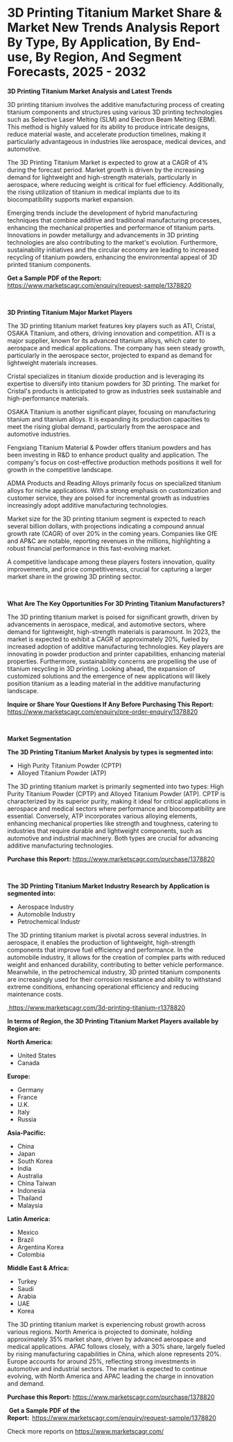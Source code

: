 <p><h1>3D Printing Titanium Market Share & Market New Trends Analysis Report By Type, By Application, By End-use, By Region, And Segment Forecasts, 2025 - 2032</h1></p><p><strong>3D Printing Titanium Market Analysis and Latest Trends</strong></p>
<p><p>3D printing titanium involves the additive manufacturing process of creating titanium components and structures using various 3D printing technologies such as Selective Laser Melting (SLM) and Electron Beam Melting (EBM). This method is highly valued for its ability to produce intricate designs, reduce material waste, and accelerate production timelines, making it particularly advantageous in industries like aerospace, medical devices, and automotive.</p><p>The 3D Printing Titanium Market is expected to grow at a CAGR of 4% during the forecast period. Market growth is driven by the increasing demand for lightweight and high-strength materials, particularly in aerospace, where reducing weight is critical for fuel efficiency. Additionally, the rising utilization of titanium in medical implants due to its biocompatibility supports market expansion. </p><p>Emerging trends include the development of hybrid manufacturing techniques that combine additive and traditional manufacturing processes, enhancing the mechanical properties and performance of titanium parts. Innovations in powder metallurgy and advancements in 3D printing technologies are also contributing to the market's evolution. Furthermore, sustainability initiatives and the circular economy are leading to increased recycling of titanium powders, enhancing the environmental appeal of 3D printed titanium components.</p></p>
<p><strong>Get a Sample PDF of the Report:&nbsp;</strong> <a href="https://www.marketscagr.com/enquiry/request-sample/1378820?utm_campaign=2998&utm_medium=2&utm_source=Github&utm_content=ia&utm_term=31032025&utm_id=3d-printing-titanium">https://www.marketscagr.com/enquiry/request-sample/1378820</a></p>
<p>&nbsp;</p>
<p><strong>3D Printing Titanium Major Market Players</strong></p>
<p><p>The 3D printing titanium market features key players such as ATI, Cristal, OSAKA Titanium, and others, driving innovation and competition. ATI is a major supplier, known for its advanced titanium alloys, which cater to aerospace and medical applications. The company has seen steady growth, particularly in the aerospace sector, projected to expand as demand for lightweight materials increases. </p><p>Cristal specializes in titanium dioxide production and is leveraging its expertise to diversify into titanium powders for 3D printing. The market for Cristal's products is anticipated to grow as industries seek sustainable and high-performance materials. </p><p>OSAKA Titanium is another significant player, focusing on manufacturing titanium and titanium alloys. It is expanding its production capacities to meet the rising global demand, particularly from the aerospace and automotive industries. </p><p>Fengxiang Titanium Material & Powder offers titanium powders and has been investing in R&D to enhance product quality and application. The company's focus on cost-effective production methods positions it well for growth in the competitive landscape.</p><p>ADMA Products and Reading Alloys primarily focus on specialized titanium alloys for niche applications. With a strong emphasis on customization and customer service, they are poised for incremental growth as industries increasingly adopt additive manufacturing technologies.</p><p>Market size for the 3D printing titanium segment is expected to reach several billion dollars, with projections indicating a compound annual growth rate (CAGR) of over 20% in the coming years. Companies like GfE and AP&C are notable, reporting revenues in the millions, highlighting a robust financial performance in this fast-evolving market.</p><p>A competitive landscape among these players fosters innovation, quality improvements, and price competitiveness, crucial for capturing a larger market share in the growing 3D printing sector.</p></p>
<p>&nbsp;</p>
<p><strong>What Are The Key Opportunities For 3D Printing Titanium Manufacturers?</strong></p>
<p><p>The 3D printing titanium market is poised for significant growth, driven by advancements in aerospace, medical, and automotive sectors, where demand for lightweight, high-strength materials is paramount. In 2023, the market is expected to exhibit a CAGR of approximately 20%, fueled by increased adoption of additive manufacturing technologies. Key players are innovating in powder production and printer capabilities, enhancing material properties. Furthermore, sustainability concerns are propelling the use of titanium recycling in 3D printing. Looking ahead, the expansion of customized solutions and the emergence of new applications will likely position titanium as a leading material in the additive manufacturing landscape.</p></p>
<p><strong>Inquire or Share Your Questions If Any Before Purchasing This Report:</strong> <a href="https://www.marketscagr.com/enquiry/pre-order-enquiry/1378820?utm_campaign=2998&utm_medium=2&utm_source=Github&utm_content=ia&utm_term=31032025&utm_id=3d-printing-titanium">https://www.marketscagr.com/enquiry/pre-order-enquiry/1378820</a></p>
<p>&nbsp;</p>
<p><strong>Market Segmentation</strong></p>
<p><strong>The 3D Printing Titanium Market Analysis by types is segmented into:</strong></p>
<p><ul><li>High Purity Titanium Powder (CPTP)</li><li>Alloyed Titanium Powder (ATP)</li></ul></p>
<p><p>The 3D printing titanium market is primarily segmented into two types: High Purity Titanium Powder (CPTP) and Alloyed Titanium Powder (ATP). CPTP is characterized by its superior purity, making it ideal for critical applications in aerospace and medical sectors where performance and biocompatibility are essential. Conversely, ATP incorporates various alloying elements, enhancing mechanical properties like strength and toughness, catering to industries that require durable and lightweight components, such as automotive and industrial machinery. Both types are crucial for advancing additive manufacturing technologies.</p></p>
<p><strong>Purchase this Report:&nbsp;</strong><a href="https://www.marketscagr.com/purchase/1378820?utm_campaign=2998&utm_medium=2&utm_source=Github&utm_content=ia&utm_term=31032025&utm_id=3d-printing-titanium">https://www.marketscagr.com/purchase/1378820</a></p>
<p>&nbsp;</p>
<p><strong>The 3D Printing Titanium Market Industry Research by Application is segmented into:</strong></p>
<p><ul><li>Aerospace Industry</li><li>Automobile Industry</li><li>Petrochemical Industr</li></ul></p>
<p><p>The 3D printing titanium market is pivotal across several industries. In aerospace, it enables the production of lightweight, high-strength components that improve fuel efficiency and performance. In the automobile industry, it allows for the creation of complex parts with reduced weight and enhanced durability, contributing to better vehicle performance. Meanwhile, in the petrochemical industry, 3D printed titanium components are increasingly used for their corrosion resistance and ability to withstand extreme conditions, enhancing operational efficiency and reducing maintenance costs.</p></p>
<p><a href="https://www.marketscagr.com/3d-printing-titanium-r1378820?utm_campaign=2998&utm_medium=2&utm_source=Github&utm_content=ia&utm_term=31032025&utm_id=3d-printing-titanium">&nbsp;https://www.marketscagr.com/3d-printing-titanium-r1378820</a></p>
<p><strong>In terms of Region, the 3D Printing Titanium Market Players available by Region are:</strong></p>
<p>
    <p> <strong> North America: </strong>
        <ul>
            <li>United States</li>
            <li>Canada</li>
        </ul>
        </p> 
    <p> <strong> Europe: </strong>
        <ul>
            <li>Germany</li>
            <li>France</li>
            <li>U.K.</li>
            <li>Italy</li>
            <li>Russia</li>
        </ul>
        </p> 
    <p> <strong> Asia-Pacific: </strong>
        <ul>
            <li>China</li>
            <li>Japan</li>
            <li>South Korea</li>
            <li>India</li>
            <li>Australia</li>
            <li>China Taiwan</li>
            <li>Indonesia</li>
            <li>Thailand</li>
            <li>Malaysia</li>
        </ul>
        </p> 
    <p> <strong> Latin America: </strong>
        <ul>
            <li>Mexico</li>
            <li>Brazil</li>
            <li>Argentina Korea</li>
            <li>Colombia</li>
        </ul>
        </p> 
    <p> <strong> Middle East & Africa: </strong>
        <ul>
            <li>Turkey</li>
            <li>Saudi</li>
            <li>Arabia</li>
            <li>UAE</li>
            <li>Korea</li>
        </ul>
    </p>
    </p>
<p><p>The 3D printing titanium market is experiencing robust growth across various regions. North America is projected to dominate, holding approximately 35% market share, driven by advanced aerospace and medical applications. APAC follows closely, with a 30% share, largely fueled by rising manufacturing capabilities in China, which alone represents 20%. Europe accounts for around 25%, reflecting strong investments in automotive and industrial sectors. The market is expected to continue evolving, with North America and APAC leading the charge in innovation and demand.</p></p>
<p><strong>Purchase this Report: </strong><a href="https://www.marketscagr.com/purchase/1378820?utm_campaign=2998&utm_medium=2&utm_source=Github&utm_content=ia&utm_term=31032025&utm_id=3d-printing-titanium">https://www.marketscagr.com/purchase/1378820</a></p>
<p>&nbsp;<strong>Get a Sample PDF of the Report:&nbsp;&nbsp;</strong><a href="https://www.marketscagr.com/enquiry/request-sample/1378820?utm_campaign=2998&utm_medium=2&utm_source=Github&utm_content=ia&utm_term=31032025&utm_id=3d-printing-titanium">https://www.marketscagr.com/enquiry/request-sample/1378820</a></p>
<p><strong></strong></p>
<p>Check more reports on <a href="https://www.marketscagr.com/?utm_campaign=2998&utm_medium=2&utm_source=Github&utm_content=ia&utm_term=31032025&utm_id=3d-printing-titanium">https://www.marketscagr.com/</a></p>
